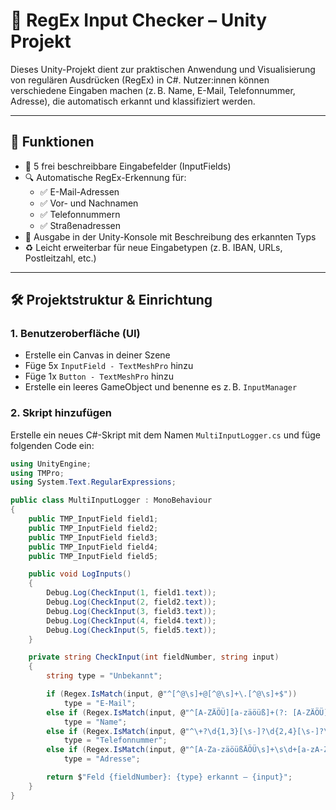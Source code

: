 # 🧠 RegEx Input Checker – Unity Projekt

Dieses Unity-Projekt dient zur praktischen Anwendung und Visualisierung von regulären Ausdrücken (RegEx) in C#. Nutzer:innen können verschiedene Eingaben machen (z. B. Name, E-Mail, Telefonnummer, Adresse), die automatisch erkannt und klassifiziert werden.

---

## 🎯 Funktionen

- 📝 5 frei beschreibbare Eingabefelder (InputFields)
- 🔍 Automatische RegEx-Erkennung für:
  - ✅ E-Mail-Adressen
  - ✅ Vor- und Nachnamen
  - ✅ Telefonnummern
  - ✅ Straßenadressen
- 💬 Ausgabe in der Unity-Konsole mit Beschreibung des erkannten Typs
- ♻️ Leicht erweiterbar für neue Eingabetypen (z. B. IBAN, URLs, Postleitzahl, etc.)

---

## 🛠️ Projektstruktur & Einrichtung

### 1. Benutzeroberfläche (UI)

- Erstelle ein Canvas in deiner Szene
- Füge 5x `InputField - TextMeshPro` hinzu
- Füge 1x `Button - TextMeshPro` hinzu
- Erstelle ein leeres GameObject und benenne es z. B. `InputManager`

### 2. Skript hinzufügen

Erstelle ein neues C#-Skript mit dem Namen `MultiInputLogger.cs` und füge folgenden Code ein:

```csharp
using UnityEngine;
using TMPro;
using System.Text.RegularExpressions;

public class MultiInputLogger : MonoBehaviour
{
    public TMP_InputField field1;
    public TMP_InputField field2;
    public TMP_InputField field3;
    public TMP_InputField field4;
    public TMP_InputField field5;

    public void LogInputs()
    {
        Debug.Log(CheckInput(1, field1.text));
        Debug.Log(CheckInput(2, field2.text));
        Debug.Log(CheckInput(3, field3.text));
        Debug.Log(CheckInput(4, field4.text));
        Debug.Log(CheckInput(5, field5.text));
    }

    private string CheckInput(int fieldNumber, string input)
    {
        string type = "Unbekannt";

        if (Regex.IsMatch(input, @"^[^@\s]+@[^@\s]+\.[^@\s]+$"))
            type = "E-Mail";
        else if (Regex.IsMatch(input, @"^[A-ZÄÖÜ][a-zäöüß]+(?: [A-ZÄÖÜ][a-zäöüß]+)*$"))
            type = "Name";
        else if (Regex.IsMatch(input, @"^\+?\d{1,3}[\s-]?\d{2,4}[\s-]?\d{3,10}$"))
            type = "Telefonnummer";
        else if (Regex.IsMatch(input, @"^[A-Za-zäöüßÄÖÜ\s]+\s\d+[a-zA-Z]?$"))
            type = "Adresse";

        return $"Feld {fieldNumber}: {type} erkannt – {input}";
    }
}
